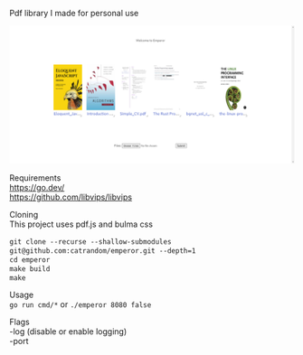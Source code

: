 
Pdf library I made for personal use

![](examples/example.png)

Requirements<br>
https://go.dev/<br>
https://github.com/libvips/libvips<br>

Cloning<br>
This project uses pdf.js and bulma css
```
git clone --recurse --shallow-submodules git@github.com:catrandom/emperor.git --depth=1
cd emperor
make build
make
```
Usage<br>
```go run cmd/*```
or
```./emperor 8080 false```

Flags<br>
-log (disable or enable logging)<br>
-port
